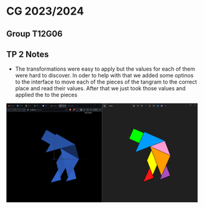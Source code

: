 # CG 2023/2024

## Group T12G06

## TP 2 Notes

- The transformations were easy to apply but the values for each of them were hard to discover. In oder to help with that
we added some optinos to the interface to move each of the pieces of the tangram to the correct place and read their values.
After that we just took those values and applied the to the pieces 

![Screenshot 1](screenshots/cg-t12g06-tp2-1.png)
